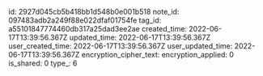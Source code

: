 id: 2927d045cb5b418bb1d548b0e001b518
note_id: 097483adb2a249f88e022dfaf01754fe
tag_id: a55101847774460db317a25dad3ee2ae
created_time: 2022-06-17T13:39:56.367Z
updated_time: 2022-06-17T13:39:56.367Z
user_created_time: 2022-06-17T13:39:56.367Z
user_updated_time: 2022-06-17T13:39:56.367Z
encryption_cipher_text: 
encryption_applied: 0
is_shared: 0
type_: 6